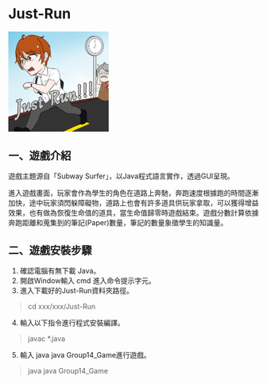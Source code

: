 # Just-Run
<img src="Image/Icon.png" width="40%"/>

## 一、遊戲介紹
遊戲主題源自「Subway Surfer」，以Java程式語言實作，透過GUI呈現。

進入遊戲畫面，玩家會作為學生的角色在道路上奔馳，奔跑速度根據跑的時間逐漸加快，途中玩家須閃躲障礙物，道路上也會有許多道具供玩家拿取，可以獲得增益效果，也有做為恢復生命值的道具，當生命值歸零時遊戲結束。遊戲分數計算依據奔跑距離和蒐集到的筆記(Paper)數量，筆記的數量象徵學生的知識量。
## 二、遊戲安裝步驟
1. 確認電腦有無下載 Java。
2. 開啟Window輸入 cmd 進入命令提示字元。
3. 進入下載好的Just-Run資料夾路徑。
> cd xxx/xxx/Just-Run
4. 輸入以下指令進行程式安裝編譯。
> javac *.java
5. 輸入 java java Group14_Game進行遊戲。
> java java Group14_Game
